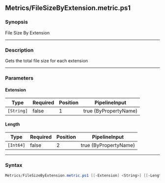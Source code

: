 Metrics/FileSizeByExtension.metric.ps1
--------------------------------------




### Synopsis
File Size By Extension



---


### Description

Gets the total file size for each extension



---


### Parameters
#### **Extension**




|Type      |Required|Position|PipelineInput        |
|----------|--------|--------|---------------------|
|`[String]`|false   |1       |true (ByPropertyName)|



#### **Length**




|Type     |Required|Position|PipelineInput        |
|---------|--------|--------|---------------------|
|`[Int64]`|false   |2       |true (ByPropertyName)|





---


### Syntax
```PowerShell
Metrics/FileSizeByExtension.metric.ps1 [[-Extension] <String>] [[-Length] <Int64>] [<CommonParameters>]
```
